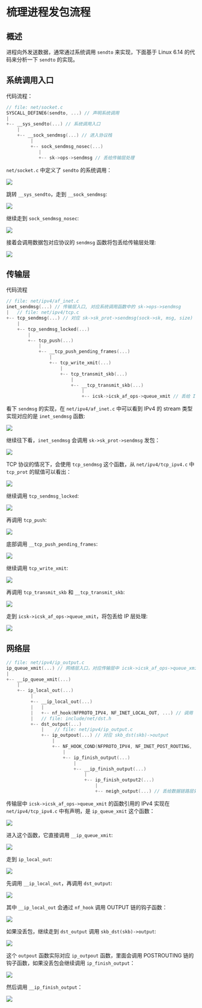 # 梳理进程发包流程

## 概述

进程向外发送数据，通常通过系统调用 `sendto` 来实现，下面基于 Linux 6.14 的代码来分析一下 `sendto` 的实现。

## 系统调用入口

代码流程：

```c
// file: net/socket.c
SYSCALL_DEFINE6(sendto, ...) // 声明系统调用
|
+-- __sys_sendto(...) // 系统调用入口
    |
    +-- __sock_sendmsg(...) // 进入协议栈
         |
         +-- sock_sendmsg_nosec(...)
            |
            +-- sk->ops->sendmsg // 丢给传输层处理
```

`net/socket.c` 中定义了 `sendto` 的系统调用： 

![](https://image-host-1251893006.cos.ap-chengdu.myqcloud.com/2025%2F04%2F17%2F20250417173734.png)

跳转 `__sys_sendto`，走到 `__sock_sendmsg`:

![](https://image-host-1251893006.cos.ap-chengdu.myqcloud.com/2025%2F04%2F17%2F20250417173946.png)

继续走到 `sock_sendmsg_nosec`:

![](https://image-host-1251893006.cos.ap-chengdu.myqcloud.com/2025%2F04%2F17%2F20250417174046.png)

接着会调用数据包对应协议的 `sendmsg` 函数将包丢给传输层处理:

![](https://image-host-1251893006.cos.ap-chengdu.myqcloud.com/2025%2F04%2F17%2F20250417174153.png)

## 传输层

代码流程

```c
// file: net/ipv4/af_inet.c
inet_sendmsg(...) // 传输层入口, 对应系统调用函数中的 sk->ops->sendmsg
|   // file: net/ipv4/tcp.c
+-- tcp_sendmsg(...) // 对应 sk->sk_prot->sendmsg(sock->sk, msg, size)
    |
    +-- tcp_sendmsg_locked(...)
        |
        +-- tcp_push(...)
            |
            +-- __tcp_push_pending_frames(...)
                |
                +-- tcp_write_xmit(...)
                    |
                    +-- tcp_transmit_skb(...)
                        |
                        +-- __tcp_transmit_skb(...) 
                            |
                            +-- icsk->icsk_af_ops->queue_xmit // 丢给 IP 层 处理
```

看下 `sendmsg` 的实现，在 `net/ipv4/af_inet.c`  中可以看到 IPv4 的 stream 类型实现对应的是 `inet_sendmsg` 函数:

![](https://image-host-1251893006.cos.ap-chengdu.myqcloud.com/2025%2F04%2F17%2F20250417174851.png)

继续往下看，`inet_sendmsg` 会调用 `sk->sk_prot->sendmsg` 发包：

![](https://image-host-1251893006.cos.ap-chengdu.myqcloud.com/2025%2F04%2F17%2F20250417175151.png)

TCP 协议的情况下，会使用 `tcp_sendmsg` 这个函数，从 `net/ipv4/tcp_ipv4.c` 中 `tcp_prot` 的赋值可以看出：

![](https://image-host-1251893006.cos.ap-chengdu.myqcloud.com/2025%2F04%2F17%2F20250417175430.png)

继续调用 `tcp_sendmsg_locked`:

![](https://image-host-1251893006.cos.ap-chengdu.myqcloud.com/2025%2F04%2F18%2F20250418093112.png)

再调用 `tcp_push`:

![](https://image-host-1251893006.cos.ap-chengdu.myqcloud.com/2025%2F04%2F18%2F20250418110636.png)

底部调用 `__tcp_push_pending_frames`:

![](https://image-host-1251893006.cos.ap-chengdu.myqcloud.com/2025%2F04%2F18%2F20250418110801.png)

继续调用 `tcp_write_xmit`:

![](https://image-host-1251893006.cos.ap-chengdu.myqcloud.com/2025%2F04%2F18%2F20250418105519.png)

再调用 `tcp_transmit_skb` 和 `__tcp_transmit_skb`:

![](https://image-host-1251893006.cos.ap-chengdu.myqcloud.com/2025%2F04%2F18%2F20250418105627.png)

走到 `icsk->icsk_af_ops->queue_xmit`，将包丢给 IP 层处理:

![](https://image-host-1251893006.cos.ap-chengdu.myqcloud.com/2025%2F04%2F18%2F20250418105916.png)

## 网络层

```c
// file: net/ipv4/ip_output.c
ip_queue_xmit(...) // 网络层入口，对应传输层中 icsk->icsk_af_ops->queue_xmit 的函数引用
|
+-- __ip_queue_xmit(...)
    |
    +-- ip_local_out(...)
         |
         +-- __ip_local_out(...)
         |   |
         |   +-- nf_hook(NFPROTO_IPV4, NF_INET_LOCAL_OUT, ...) // 调用 OUTPUT 链钩子函数
         |   // file: include/net/dst.h
         +-- dst_output(...)
             |    // file: net/ipv4/ip_output.c
             +-- ip_outpout(...) // 对应 skb_dst(skb)->output
                 |
                 +-- NF_HOOK_COND(NFPROTO_IPV4, NF_INET_POST_ROUTING, ... , ip_finish_output, ...) // 调用 POSTROUTING 链钩子函数，如果没丢包会继续调用 ip_finish_output
                     |
                     +-- ip_finish_output(...)
                         |
                         +-- __ip_finish_output(...)
                             |
                             +-- ip_finish_output2(...)
                                 |
                                 +-- neigh_output(...) // 丢给数据链路层处理
```

传输层中 `icsk->icsk_af_ops->queue_xmit` 的函数引用的 IPv4 实现在 `net/ipv4/tcp_ipv4.c` 中有声明，是 `ip_queue_xmit` 这个函数：

![](https://image-host-1251893006.cos.ap-chengdu.myqcloud.com/2025%2F04%2F18%2F20250418111701.png)

进入这个函数，它直接调用 `__ip_queue_xmit`:

![](https://image-host-1251893006.cos.ap-chengdu.myqcloud.com/2025%2F04%2F18%2F20250418111833.png)

走到 `ip_local_out`:

![](https://image-host-1251893006.cos.ap-chengdu.myqcloud.com/2025%2F04%2F18%2F20250418112531.png)

先调用 `__ip_local_out`，再调用 `dst_output`:

![](https://image-host-1251893006.cos.ap-chengdu.myqcloud.com/2025%2F04%2F18%2F20250418113057.png)

其中 `__ip_local_out` 会通过 `nf_hook` 调用 OUTPUT 链的钩子函数：

![](https://image-host-1251893006.cos.ap-chengdu.myqcloud.com/2025%2F04%2F18%2F20250418115710.png)

如果没丢包，继续走到 `dst_output` 调用 `skb_dst(skb)->output`:

![](https://image-host-1251893006.cos.ap-chengdu.myqcloud.com/2025%2F04%2F18%2F20250418115847.png)

这个 `outpout` 函数实际对应 `ip_outpout` 函数，里面会调用 POSTROUTING 链的钩子函数，如果没丢包会继续调用 `ip_finish_output`：

![](https://image-host-1251893006.cos.ap-chengdu.myqcloud.com/2025%2F04%2F18%2F20250418122048.png)

然后调用 `__ip_finish_output`：

![](https://image-host-1251893006.cos.ap-chengdu.myqcloud.com/2025%2F04%2F18%2F20250418142655.png)
